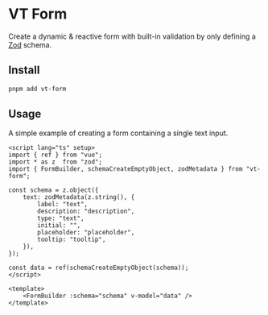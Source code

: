 # VT Form
Create a dynamic & reactive form with built-in validation by only defining a [Zod](https://zod.dev) schema.

## Install

```bash
pnpm add vt-form
```

## Usage
A simple example of creating a form containing a single text input.

```vue
<script lang="ts" setup>
import { ref } from "vue";
import * as z  from "zod";
import { FormBuilder, schemaCreateEmptyObject, zodMetadata } from "vt-form";

const schema = z.object({
    text: zodMetadata(z.string(), {
        label: "text",
        description: "description",
        type: "text",
        initial: "",
        placeholder: "placeholder",
        tooltip: "tooltip",
    }),
});

const data = ref(schemaCreateEmptyObject(schema));
</script>

<template>
    <FormBuilder :schema="schema" v-model="data" />
</template>
```

